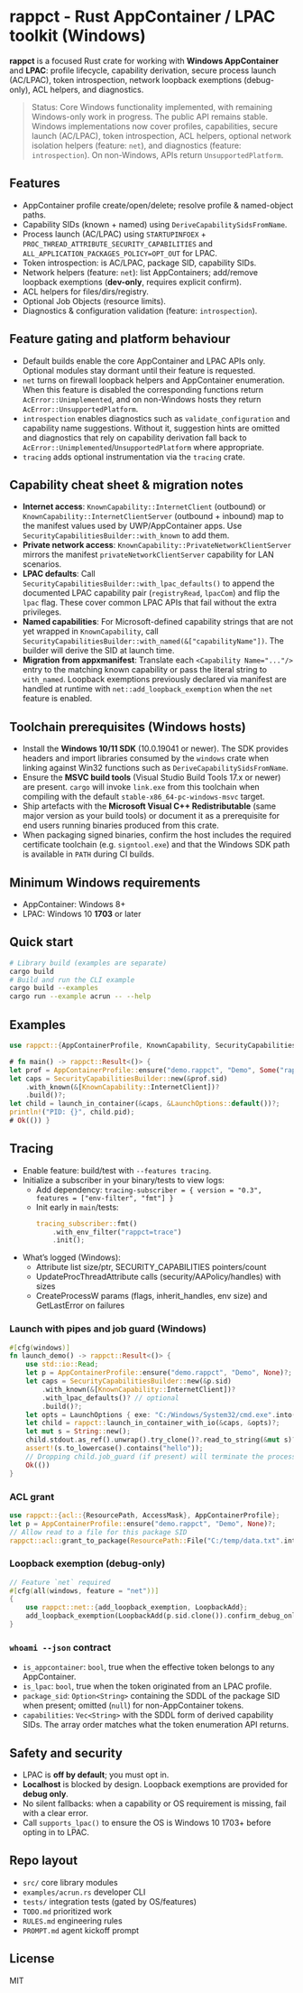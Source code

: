 # rappct - Rust AppContainer / LPAC toolkit (Windows)

**rappct** is a focused Rust crate for working with **Windows AppContainer** and **LPAC**:
profile lifecycle, capability derivation, secure process launch (AC/LPAC), token introspection,
network loopback exemptions (debug-only), ACL helpers, and diagnostics.

> Status: Core Windows functionality implemented, with remaining Windows-only work in progress. The public API remains stable.
> Windows implementations now cover profiles, capabilities, secure launch (AC/LPAC), token
> introspection, ACL helpers, optional network isolation helpers (feature: `net`), and diagnostics
> (feature: `introspection`). On non-Windows, APIs return `UnsupportedPlatform`.

## Features
- AppContainer profile create/open/delete; resolve profile & named-object paths.
- Capability SIDs (known + named) using `DeriveCapabilitySidsFromName`.
- Process launch (AC/LPAC) using `STARTUPINFOEX` + `PROC_THREAD_ATTRIBUTE_SECURITY_CAPABILITIES` and
  `ALL_APPLICATION_PACKAGES_POLICY=OPT_OUT` for LPAC.
- Token introspection: is AC/LPAC, package SID, capability SIDs.
- Network helpers (feature: `net`): list AppContainers; add/remove loopback exemptions (**dev-only**, requires explicit confirm).
- ACL helpers for files/dirs/registry.
- Optional Job Objects (resource limits).
- Diagnostics & configuration validation (feature: `introspection`).

## Feature gating and platform behaviour
- Default builds enable the core AppContainer and LPAC APIs only. Optional modules stay
  dormant until their feature is requested.
- `net` turns on firewall loopback helpers and AppContainer enumeration. When this feature is
  disabled the corresponding functions return `AcError::Unimplemented`, and on non-Windows hosts
  they return `AcError::UnsupportedPlatform`.
- `introspection` enables diagnostics such as `validate_configuration` and capability name
  suggestions. Without it, suggestion hints are omitted and diagnostics that rely on capability
  derivation fall back to `AcError::Unimplemented`/`UnsupportedPlatform` where appropriate.
- `tracing` adds optional instrumentation via the `tracing` crate.

## Capability cheat sheet & migration notes
- **Internet access**: `KnownCapability::InternetClient` (outbound) or
  `KnownCapability::InternetClientServer` (outbound + inbound) map to the manifest values used by
  UWP/AppContainer apps. Use `SecurityCapabilitiesBuilder::with_known` to add them.
- **Private network access**: `KnownCapability::PrivateNetworkClientServer` mirrors the manifest
  `privateNetworkClientServer` capability for LAN scenarios.
- **LPAC defaults**: Call `SecurityCapabilitiesBuilder::with_lpac_defaults()` to append the
  documented LPAC capability pair (`registryRead`, `lpacCom`) and flip the `lpac` flag. These cover
  common LPAC APIs that fail without the extra privileges.
- **Named capabilities**: For Microsoft-defined capability strings that are not yet wrapped in
  `KnownCapability`, call `SecurityCapabilitiesBuilder::with_named(&["capabilityName"])`. The builder
  will derive the SID at launch time.
- **Migration from appxmanifest**: Translate each `<Capability Name="..."/>` entry to the matching
  known capability or pass the literal string to `with_named`. Loopback exemptions previously
  declared via manifest are handled at runtime with `net::add_loopback_exemption` when the `net`
  feature is enabled.

## Toolchain prerequisites (Windows hosts)
- Install the **Windows 10/11 SDK** (10.0.19041 or newer). The SDK provides headers and import
  libraries consumed by the `windows` crate when linking against Win32 functions such as
  `DeriveCapabilitySidsFromName`.
- Ensure the **MSVC build tools** (Visual Studio Build Tools 17.x or newer) are present. `cargo`
  will invoke `link.exe` from this toolchain when compiling with the default `stable-x86_64-pc-windows-msvc`
  target.
- Ship artefacts with the **Microsoft Visual C++ Redistributable** (same major version as your
  build tools) or document it as a prerequisite for end users running binaries produced from this
  crate.
- When packaging signed binaries, confirm the host includes the required certificate toolchain
  (e.g. `signtool.exe`) and that the Windows SDK path is available in `PATH` during CI builds.

## Minimum Windows requirements
- AppContainer: Windows 8+
- LPAC: Windows 10 **1703** or later

## Quick start
```bash
# Library build (examples are separate)
cargo build
# Build and run the CLI example
cargo build --examples
cargo run --example acrun -- --help
```

## Examples
```rust
use rappct::{AppContainerProfile, KnownCapability, SecurityCapabilitiesBuilder, launch_in_container, LaunchOptions};

# fn main() -> rappct::Result<()> {
let prof = AppContainerProfile::ensure("demo.rappct", "Demo", Some("rappct example"))?;
let caps = SecurityCapabilitiesBuilder::new(&prof.sid)
    .with_known(&[KnownCapability::InternetClient])?
    .build()?;
let child = launch_in_container(&caps, &LaunchOptions::default())?;
println!("PID: {}", child.pid);
# Ok(()) }
```

## Tracing
- Enable feature: build/test with `--features tracing`.
- Initialize a subscriber in your binary/tests to view logs:
  - Add dependency: `tracing-subscriber = { version = "0.3", features = ["env-filter", "fmt"] }`
  - Init early in `main`/tests:
    ```rust
    tracing_subscriber::fmt()
        .with_env_filter("rappct=trace")
        .init();
    ```
- What’s logged (Windows):
  - Attribute list size/ptr, SECURITY_CAPABILITIES pointers/count
  - UpdateProcThreadAttribute calls (security/AAPolicy/handles) with sizes
  - CreateProcessW params (flags, inherit_handles, env size) and GetLastError on failures

### Launch with pipes and job guard (Windows)
```rust
#[cfg(windows)]
fn launch_demo() -> rappct::Result<()> {
    use std::io::Read;
    let p = AppContainerProfile::ensure("demo.rappct", "Demo", None)?;
    let caps = SecurityCapabilitiesBuilder::new(&p.sid)
        .with_known(&[KnownCapability::InternetClient])?
        .with_lpac_defaults()? // optional
        .build()?;
    let opts = LaunchOptions { exe: "C:/Windows/System32/cmd.exe".into(), cmdline: Some(" /C echo hello".into()), stdio: rappct::StdioConfig::Pipe, join_job: Some(rappct::JobLimits{ memory_bytes: Some(32*1024*1024), cpu_rate_percent: None, kill_on_job_close: true }), ..Default::default() };
    let child = rappct::launch_in_container_with_io(&caps, &opts)?;
    let mut s = String::new();
    child.stdout.as_ref().unwrap().try_clone()?.read_to_string(&mut s)?;
    assert!(s.to_lowercase().contains("hello"));
    // Dropping child.job_guard (if present) will terminate the process if still running.
    Ok(())
}
```

### ACL grant
```rust
use rappct::{acl::{ResourcePath, AccessMask}, AppContainerProfile};
let p = AppContainerProfile::ensure("demo.rappct", "Demo", None)?;
// Allow read to a file for this package SID
rappct::acl::grant_to_package(ResourcePath::File("C:/temp/data.txt".into()), &p.sid, AccessMask(0x120089))?;
```

### Loopback exemption (debug-only)
```rust
// Feature `net` required
#[cfg(all(windows, feature = "net"))]
{
    use rappct::net::{add_loopback_exemption, LoopbackAdd};
    add_loopback_exemption(LoopbackAdd(p.sid.clone()).confirm_debug_only())?;
}
```

### `whoami --json` contract
- `is_appcontainer`: `bool`, true when the effective token belongs to any AppContainer.
- `is_lpac`: `bool`, true when the token originated from an LPAC profile.
- `package_sid`: `Option<String>` containing the SDDL of the package SID when present; omitted
  (`null`) for non-AppContainer tokens.
- `capabilities`: `Vec<String>` with the SDDL form of derived capability SIDs. The array order
  matches what the token enumeration API returns.

## Safety and security
- LPAC is **off by default**; you must opt in.
- **Localhost** is blocked by design. Loopback exemptions are provided for **debug only**.
- No silent fallbacks: when a capability or OS requirement is missing, fail with a clear error.
- Call `supports_lpac()` to ensure the OS is Windows 10 1703+ before opting in to LPAC.

## Repo layout
- `src/` core library modules
- `examples/acrun.rs` developer CLI
- `tests/` integration tests (gated by OS/features)
- `TODO.md` prioritized work
- `RULES.md` engineering rules
- `PROMPT.md` agent kickoff prompt

## License
MIT


